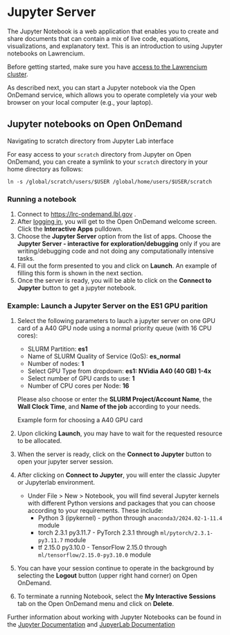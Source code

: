 # Jupyter Server

The Jupyter Notebook is a web application that enables you to create and share documents that can contain a mix of live code, equations, visualizations, and explanatory text. This is an introduction to using Jupyter notebooks on Lawrencium.

Before getting started, make sure you have [access to the Lawrencium cluster](../../accounts/project-accounts/).

As described next, you can start a Jupyter notebook via the Open OnDemand service, which allows you to operate completely via your web browser on your local computer (e.g., your laptop).

## Jupyter notebooks on Open OnDemand

Navigating to scratch directory from Jupyter Lab interface

For easy access to your `scratch` directory from Jupyter on Open OnDemand, you can create a symlink to your `scratch` directory in your home directory as follows:

```
ln -s /global/scratch/users/$USER /global/home/users/$USER/scratch

```

### Running a notebook

1. Connect to <https://lrc-ondemand.lbl.gov> .
1. After [logging in](../overview/), you will get to the Open OnDemand welcome screen. Click the **Interactive Apps** pulldown.
1. Choose the **Jupyter Server** option from the list of apps. Choose the **Jupyter Server - interactive for exploration/debugging** only if you are writing/debugging code and not doing any computationally intensive tasks.
1. Fill out the form presented to you and click on **Launch**. An example of filling this form is shown in the next section.
1. Once the server is ready, you will be able to click on the **Connect to Jupyter** button to get a jupyter notebook.

### Example: Launch a Jupyter Server on the ES1 GPU parition

1. Select the following parameters to lauch a jupyter server on one GPU card of a A40 GPU node using a normal priority queue (with 16 CPU cores):

   - SLURM Partition: **es1**
   - Name of SLURM Quality of Service (QoS): **es_normal**
   - Number of nodes: **1**
   - Select GPU Type from dropdown: **es1: NVidia A40 (40 GB) 1-4x**
   - Select number of GPU cards to use: **1**
   - Number of CPU cores per Node: **16**

   Please also choose or enter the **SLURM Project/Account Name**, the **Wall Clock Time**, and **Name of the job** according to your needs.

   Example form for choosing a A40 GPU card

1. Upon clicking **Launch**, you may have to wait for the requested resource to be allocated.

1. When the server is ready, click on the **Connect to Jupyter** button to open your jupyter server session.

1. After clicking on **Connect to Jupyter**, you will enter the classic Jupyter or Jupyterlab environment.

   - Under File > New > Notebook, you will find several Jupyter kernels with different Python versions and packages that you can choose according to your requirements. These include:
     - Python 3 (ipykernel) - python through `anaconda3/2024.02-1-11.4` module
     - torch 2.3.1 py3.11.7 - PyTorch 2.3.1 through `ml/pytorch/2.3.1-py3.11.7` module
     - tf 2.15.0 py3.10.0 - TensorFlow 2.15.0 through `ml/tensorflow/2.15.0-py3.10.0` module

1. You can have your session continue to operate in the background by selecting the **Logout** button (upper right hand corner) on Open OnDemand.

1. To terminate a running Notebook, select the **My Interactive Sessions** tab on the Open OnDemand menu and click on **Delete**.

Further information about working with Jupyter Notebooks can be found in the [Jupyter Documentation](https://docs.jupyter.org/en/latest/) and [JupyerLab Documentation](https://jupyterlab.readthedocs.io/en/latest/)
